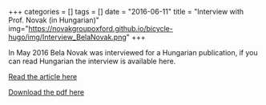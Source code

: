 +++
categories = []
tags = []
date = "2016-06-11"
title = "Interview with Prof. Novak (in Hungarian)"
img="https://novakgroupoxford.github.io/bicycle-hugo/img/Interview_BelaNovak.png"
+++

In May 2016 Bela Novak was interviewed for a Hungarian publication, if you can read Hungarian the interview is available here.

[Read the article here](http://sciencemeetup.444.hu/2016/06/11/a-biologusok-sokszor-a-lehetetlent-varjak-a-modellezotol)

[Download the pdf here](https://novakgroupoxford.github.io/bicycle-hugo/pdf/Interview_BelaNovak.pdf)
